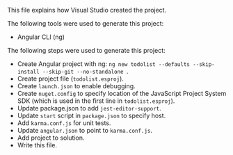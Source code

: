This file explains how Visual Studio created the project.

The following tools were used to generate this project:
- Angular CLI (ng)

The following steps were used to generate this project:
- Create Angular project with ng: `ng new todolist --defaults --skip-install --skip-git --no-standalone `.
- Create project file (`todolist.esproj`).
- Create `launch.json` to enable debugging.
- Create `nuget.config` to specify location of the JavaScript Project System SDK (which is used in the first line in `todolist.esproj`).
- Update package.json to add `jest-editor-support`.
- Update `start` script in `package.json` to specify host.
- Add `karma.conf.js` for unit tests.
- Update `angular.json` to point to `karma.conf.js`.
- Add project to solution.
- Write this file.
